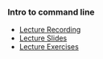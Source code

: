 ### Intro to command line
- [Lecture Recording](https://vimeo.com/340233746/cfd2e73b9a)
- [Lecture Slides](https://docs.google.com/presentation/d/1R8oyN7lJV8P9sw7Lt4Z6RnGju2L_5e2XbYYJ78meQIY/edit#slide=id.p)
- [Lecture Exercises](https://www.learnenough.com/command-line-tutorial/manipulating_files)


